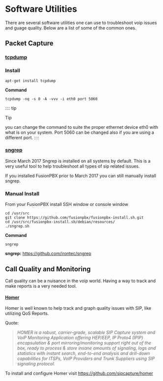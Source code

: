 # Software Utilities

There are several software utilities one can use to troubleshoot voip
issues and guage quality. Below are a list of some of the common ones.

## Packet Capture

### [tcpdump](https://www.tcpdump.org/)

### Install

    apt-get install tcpdump

**Command**

    tcpdump -nq -s 0 -A -vvv -i eth0 port 5060

:::: tip
<p class="admonition-title">Tip</p>

you can change the command to suite the proper ethernet device eth0 with
what is on your system. Port 5060 can be changed also if you are using a
different port.
::::

### [sngrep](../additional_information/sngrep.html)

Since March 2017 Sngrep is installed on all systems by default. This is
a very useful tool to help troubleshoot all types of sip related issues.

If you installed FusionPBX prior to March 2017 you can still manually
install sngrep.

### Manual Install

From your FusionPBX install SSH window or console window

    cd /usr/src
    git clone https://github.com/fusionpbx/fusionpbx-install.sh.git
    cd /usr/src/fusionpbx-install.sh/debian/resources/
    ./sngrep.sh

**Command**

    sngrep

**sngrep:** <https://github.com/irontec/sngrep>

## Call Quality and Monitoring

Call quality can be a nuisance in the voip world. Having a way to track
and make reports is a very needed tool.

#### [Homer](https://github.com/sipcapture/homer/wiki/Examples%3A-FreeSwitch)

Homer is well known to help track and graph quality issues with SIP,
like utilizing QoS Reports.

Quote:

> *HOMER is a robust, carrier-grade, scalable SIP Capture system and
> VoiP Monitoring Application offering HEP/EEP, IP Proto4 (IPIP)
> encapsulation & port mirroring/monitoring support right out of the
> box, ready to process & store insane amounts of signaling, logs and
> statistics with instant search, end-to-end analysis and drill-down
> capabilities for ITSPs, VoIP Providers and Trunk Suppliers using SIP
> signaling protocol.*

To install and configure Homer visit
<https://github.com/sipcapture/homer>
